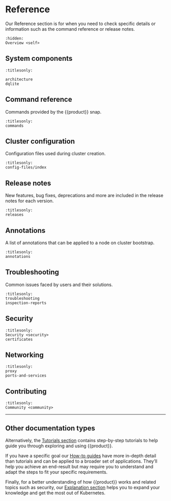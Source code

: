 # Reference

Our Reference section is for when you need to check specific details or
information such as the command reference or release notes.

```{toctree}
:hidden:
Overview <self>
```

## System components

```{toctree}
:titlesonly:

architecture
dqlite
```

## Command reference

Commands provided by the {{product}} snap.

```{toctree}
:titlesonly:
commands
```

## Cluster configuration

Configuration files used during cluster creation.

```{toctree}
:titlesonly:
config-files/index
```

## Release notes

New features, bug fixes, deprecations and more are included in the release
notes for each version.

```{toctree}
:titlesonly:
releases
```

## Annotations

A list of annotations that can be applied to a node on cluster bootstrap.

```{toctree}
:titlesonly:
annotations
```

## Troubleshooting

Common issues faced by users and their solutions.

```{toctree}
:titlesonly:
troubleshooting
inspection-reports
```

## Security

```{toctree}
:titlesonly:
Security <security>
certificates
```

## Networking

```{toctree}
:titlesonly:
proxy
ports-and-services
```

## Contributing

```{toctree}
:titlesonly:
Community <community>
```

---

## Other documentation types

Alternatively, the [Tutorials section] contains step-by-step tutorials to help
guide you through exploring and using {{product}}.

If you have a specific goal our [How-to guides] have more in-depth detail than
tutorials and can be applied to a broader set of applications. They’ll help you
achieve an end-result but may require you to understand and adapt the steps to
fit your specific requirements.

Finally, for a better understanding of how {{product}} works and
related topics such as security, our [Explanation section] helps you to expand
your knowledge and get the most out of Kubernetes.

<!--LINKS -->
[Tutorials section]: ../tutorial/index
[How-to guides]: ../howto/index
[Explanation section]: ../explanation/index
